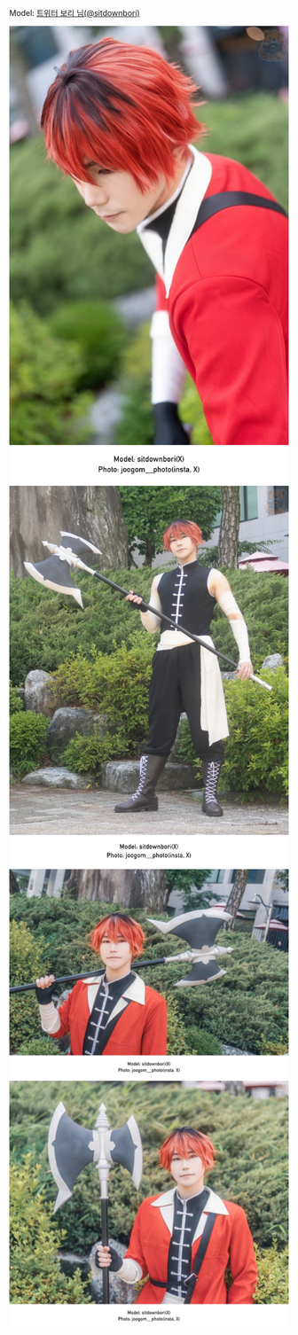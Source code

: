 ﻿---
dddd: 2024.06.08 부코페 토
nickname: 보리
sns_type: x
sns_id: sitdownbori
---

<a name="sitdownbori"></a>
Model: <a href="https://x.com/sitdownbori" target="_blank">트위터 보리 님(@sitdownbori)</a>

![SNOW20240611004813794.jpg](/assets/img/2024/06-08/보리/SNOW20240611004813794.jpg)
![SNOW20240611004856250.jpg](/assets/img/2024/06-08/보리/SNOW20240611004856250.jpg)
![SNOW20240611010128308.jpg](/assets/img/2024/06-08/보리/SNOW20240611010128308.jpg)
![SNOW20240611010927373.jpg](/assets/img/2024/06-08/보리/SNOW20240611010927373.jpg)